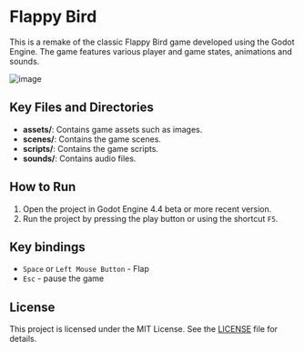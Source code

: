 # Flappy Bird

This is a remake of the classic Flappy Bird game developed using the Godot Engine. The game features various player and game states, animations and sounds.

![image](https://github.com/user-attachments/assets/6bc85353-7916-4af7-9701-3e2953d07d41)

## Key Files and Directories

- **assets/**: Contains game assets such as images.
- **scenes/**: Contains the game scenes.
- **scripts/**: Contains the game scripts.
- **sounds/**: Contains audio files.

## How to Run

1. Open the project in Godot Engine 4.4 beta or more recent version.
2. Run the project by pressing the play button or using the shortcut `F5`.

## Key bindings

- `Space` or `Left Mouse Button` - Flap
- `Esc` - pause the game

## License

This project is licensed under the MIT License. See the [LICENSE](LICENSE) file for details.
